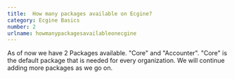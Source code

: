 ```yaml
---
title:  How many packages available on Ecgine?
category: Ecgine Basics
number: 2
urlname: howmanypackagesavailableonecgine
---
```


As of now we have 2 Packages available. "Core" and "Accounter". "Core" is the default package that is needed for every organization.
We will continue adding more packages as we go on.